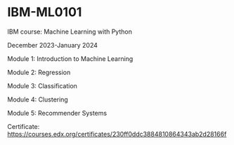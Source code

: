 # IBM-ML0101
IBM course: Machine Learning with Python

December 2023-January 2024


Module 1: Introduction to Machine Learning

Module 2: Regression

Module 3: Classification

Module 4: Clustering

Module 5: Recommender Systems


Certificate: https://courses.edx.org/certificates/230ff0ddc3884810864343ab2d28166f
